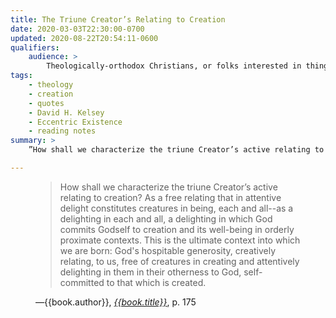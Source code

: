 ```yaml
---
title: The Triune Creator’s Relating to Creation
date: 2020-03-03T22:30:00-0700
updated: 2020-08-22T20:54:11-0600
qualifiers:
    audience: >
        Theologically-orthodox Christians, or folks interested in things that theologically-orthodox Christians think.
tags:
    - theology
    - creation
    - quotes
    - David H. Kelsey
    - Eccentric Existence
    - reading notes
summary: >
    ”How shall we characterize the triune Creator’s active relating to creation?”

---
```


<figure class='quotation'>

> How shall we characterize the triune Creator’s active relating to creation? As a free relating that in attentive delight constitutes creatures in being, each and all--as a delighting in each and all, a delighting in which God commits Godself to creation and its well-being in orderly proximate contexts. This is the ultimate context into which we are born: God's hospitable generosity, creatively relating, to us, free of creatures in creating and attentively delighting in them in their otherness to God, self-committed to that which is created.

<figcaption>—{{book.author}}, <a href="{{book.link}}"><cite>{{book.title}}</cite></a>, p. 175</figcaption>

</figure>